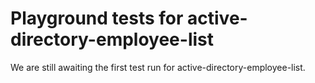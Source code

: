 # Playground tests for active-directory-employee-list
We are still awaiting the first test run for active-directory-employee-list.
